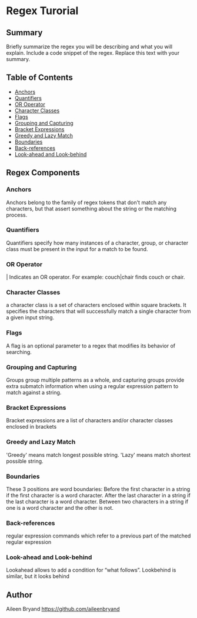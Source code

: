 # Regex Turorial


## Summary

Briefly summarize the regex you will be describing and what you will explain. Include a code snippet of the regex. Replace this text with your summary.

## Table of Contents

- [Anchors](#anchors)
- [Quantifiers](#quantifiers)
- [OR Operator](#or-operator)
- [Character Classes](#character-classes)
- [Flags](#flags)
- [Grouping and Capturing](#grouping-and-capturing)
- [Bracket Expressions](#bracket-expressions)
- [Greedy and Lazy Match](#greedy-and-lazy-match)
- [Boundaries](#boundaries)
- [Back-references](#back-references)
- [Look-ahead and Look-behind](#look-ahead-and-look-behind)

## Regex Components

### Anchors
Anchors belong to the family of regex tokens that don't match any characters, but that assert something about the string or the matching process.
### Quantifiers
Quantifiers specify how many instances of a character, group, or character class must be present in the input for a match to be found.

### OR Operator
| Indicates an OR operator. For example: couch|chair finds couch or chair.
### Character Classes
 a character class is a set of characters enclosed within square brackets. It specifies the characters that will successfully match a single character from a given input string.
### Flags
A flag is an optional parameter to a regex that modifies its behavior of searching.
### Grouping and Capturing
Groups group multiple patterns as a whole, and capturing groups provide extra submatch information when using a regular expression pattern to match against a string.
### Bracket Expressions
Bracket expressions are a list of characters and/or character classes enclosed in brackets
### Greedy and Lazy Match
'Greedy' means match longest possible string. 'Lazy' means match shortest possible string. 
### Boundaries
These 3 positions are word boundaries: Before the first character in a string if the first character is a word character. After the last character in a string if the last character is a word character. Between two characters in a string if one is a word character and the other is not.
### Back-references
regular expression commands which refer to a previous part of the matched regular expression
### Look-ahead and Look-behind
Lookahead allows to add a condition for “what follows”. Lookbehind is similar, but it looks behind
## Author
Aileen Bryand
https://github.com/aileenbryand
